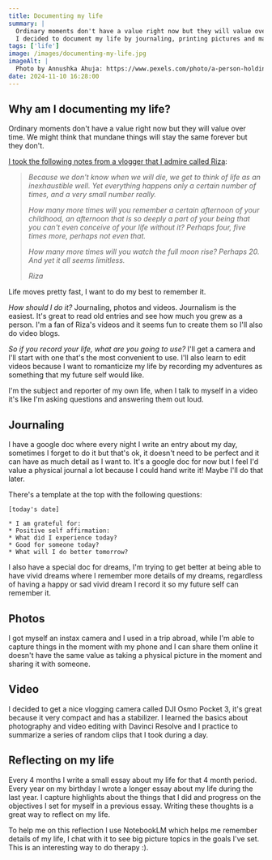 ```yaml
---
title: Documenting my life
summary: |
  Ordinary moments don't have a value right now but they will value over time.
  I decided to document my life by journaling, printing pictures and making vlogs.
tags: ['life']
image: /images/documenting-my-life.jpg
imageAlt: |
  Photo by Annushka Ahuja: https://www.pexels.com/photo/a-person-holding-a-camera-8114300/
date: 2024-11-10 16:28:00
---
```


## Why am I documenting my life?

Ordinary moments don't have a value right now but they will value over time.
We might think that mundane things will stay the same forever but they don't.

[I took the following notes from a vlogger that I admire called Riza](https://www.youtube.com/watch?v=fO43lbqSOkU):

> *Because we don't know when we will die, we get to think of life as an inexhaustible well.
Yet everything happens only a certain number of times, and a very small number really.*
>
> *How many more times will you remember a certain afternoon of your childhood,
an afternoon that is so deeply a part of your being that you can't even conceive of your life without it?
Perhaps four, five times more, perhaps not even that.*
>
> *How many more times will you watch the full moon rise? Perhaps 20. And yet it all seems limitless.*
>
> <div class="tw-text-right">
>   <i>Riza</i>
> </div>

<div class="tw-text-primary tw-my-4 tw-text-3xl md:tw-mx-auto md:tw-w-1/2">
  <div class="tw-text-center">
    <p>Life moves pretty fast, I want to do my best to remember it.</p>
  </div>
</div>

*How should I do it?* Journaling, photos and videos. Journalism is the easiest. It's great to read old
entries and see how much you grew as a person. I'm a fan of Riza's videos and it seems fun to
create them so I'll also do video blogs.

*So if you record your life, what are you going to use?*
I'll get a camera and I'll start with one that's the most convenient to use.
I'll also learn to edit videos because I want to romanticize my life by recording my adventures
as something that my future self would like.

I'm the subject and reporter of my own life, when I talk to myself in a video
it's like I'm asking questions and answering them out loud.

## Journaling

I have a google doc where every night I write an entry about my day, sometimes I forget
to do it but that's ok, it doesn't need to be perfect and it can have as much detail
as I want to. It's a google doc for now but I feel I'd value a physical journal a lot because
I could hand write it! Maybe I'll do that later.

There's a template at the top with the following questions:

```
[today's date]

* I am grateful for:
* Positive self affirmation:
* What did I experience today?
* Good for someone today?
* What will I do better tomorrow?
```

I also have a special doc for dreams, I'm trying to get better at being
able to have vivid dreams where I remember more details of my dreams,
regardless of having a happy or sad vivid dream I record it so my
future self can remember it.

## Photos

I got myself an instax camera and I used in a trip abroad, while I'm able to capture things
in the moment with my phone and I can share them online it doesn't have the same
value as taking a physical picture in the moment and sharing it with someone.

## Video

I decided to get a nice vlogging camera called DJI Osmo Pocket 3, it's great
because it very compact and has a stabilizer. I learned the basics about photography
and video editing with Davinci Resolve and I practice to summarize a series of
random clips that I took during a day.

## Reflecting on my life

Every 4 months I write a small essay about my life for that 4 month period.
Every year on my birthday I wrote a longer essay about my life during the last year.
I capture highlights about the things that I did and progress on the objectives I set for myself
in a previous essay. Writing these thoughts is a great way to reflect on my life.

To help me on this reflection I use NotebookLM which helps me remember details of my life,
I chat with it to see big picture topics in the goals I've set. This is an interesting
way to do therapy :).
